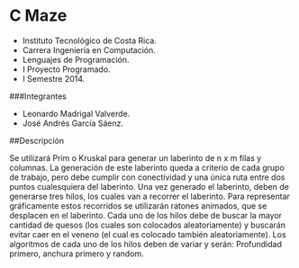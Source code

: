 C Maze
=====

* Instituto Tecnológico de Costa Rica.
* Carrera Ingeniería en Computación.
* Lenguajes de Programación.
* I Proyecto Programado.
* I Semestre 2014.


###Integrantes

* Leonardo Madrigal Valverde.
* José Andrés García Sáenz.


##Descripción

Se utilizará Prim o Kruskal para generar un laberinto de n x m filas y columnas.
La generación de este laberinto queda a criterio de cada grupo de trabajo, pero debe
cumplir con conectividad y una única ruta entre dos puntos cualesquiera del laberinto.
Una vez generado el laberinto, deben de generarse tres hilos, los cuales van a recorrer el
laberinto. Para representar gráficamente estos recorridos se utilizarán ratones animados,
que se desplacen en el laberinto. Cada uno de los hilos debe de buscar la mayor cantidad
de quesos (los cuales son colocados aleatoriamente) y buscarán evitar caer en el veneno
(el cual es colocado también aleatoriamente). Los algoritmos de cada uno de los hilos
deben de variar y serán: Profundidad primero, anchura primero y random.
